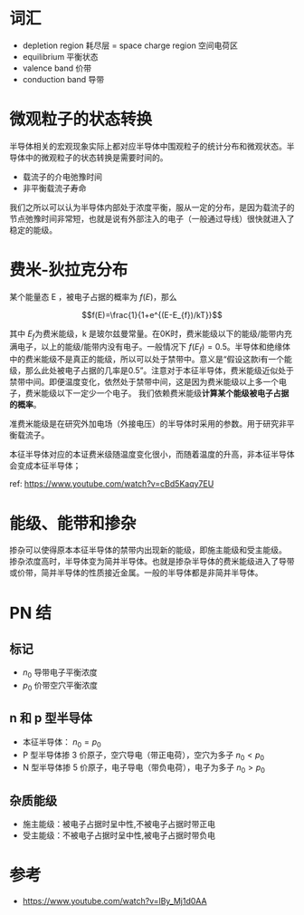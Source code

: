 # 词汇
- depletion region 耗尽层 = space charge region 空间电荷区
- equilibrium 平衡状态
- valence band 价带
- conduction band 导带


# 微观粒子的状态转换
半导体相关的宏观现象实际上都对应半导体中围观粒子的统计分布和微观状态。半导体中的微观粒子的状态转换是需要时间的。
- 载流子的介电弛豫时间
- 非平衡载流子寿命

我们之所以可以认为半导体内部处于浓度平衡，服从一定的分布，是因为载流子的节点弛豫时间非常短，也就是说有外部注入的电子（一般通过导线）很快就进入了稳定的能级。


# 费米-狄拉克分布

某个能量态 E ，被电子占据的概率为 $f(E)$，那么

$$f(E)=\frac{1}{1+e^{(E-E_{f})/kT}}$$ 

其中 $E_f$为费米能级，k 是玻尔兹曼常量。在0K时，费米能级以下的能级/能带内充满电子，以上的能级/能带内没有电子。一般情况下 $f(E_f)=0.5$。半导体和绝缘体中的费米能级不是真正的能级，所以可以处于禁带中。意义是“假设这款i有一个能级，那么此处被电子占据的几率是0.5”。注意对于本征半导体，费米能级近似处于禁带中间。即便温度变化，依然处于禁带中间，这是因为费米能级以上多一个电子，费米能级以下一定少一个电子。
我们依赖费米能级**计算某个能级被电子占据的概率**。

准费米能级是在研究外加电场（外接电压）的半导体时采用的参数。用于研究非平衡载流子。

本征半导体对应的本证费米级随温度变化很小，而随着温度的升高，非本征半导体会变成本征半导体；



ref: https://www.youtube.com/watch?v=cBd5Kaqy7EU

# 能级、能带和掺杂

掺杂可以使得原本本征半导体的禁带内出现新的能级，即施主能级和受主能级。
掺杂浓度高时，半导体变为简并半导体。也就是掺杂半导体的费米能级进入了导带或价带，简并半导体的性质接近金属。一般的半导体都是非简并半导体。

# PN 结
## 标记
- $n_0$ 导带电子平衡浓度
- $p_0$ 价带空穴平衡浓度

## n 和 p 型半导体
- 本征半导体： $n_0=p_0$
- P 型半导体掺 3 价原子，空穴导电（带正电荷），空穴为多子 $n_0<p_0$
- N 型半导体掺 5 价原子，电子导电（带负电荷），电子为多子 $n_0>p_0$

## 杂质能级
- 施主能级：被电子占据时呈中性,不被电子占据时带正电
- 受主能级：不被电子占据时呈中性,被电子占据时带负电

# 参考

- https://www.youtube.com/watch?v=lBy_Mj1d0AA


